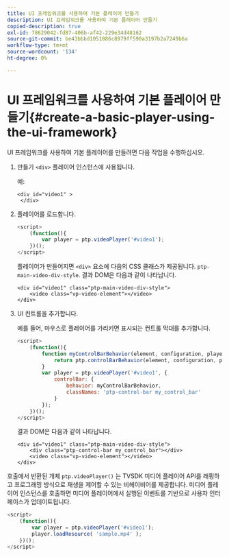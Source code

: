 ```yaml
---
title: UI 프레임워크를 사용하여 기본 플레이어 만들기
description: UI 프레임워크를 사용하여 기본 플레이어 만들기
copied-description: true
exl-id: 78629042-fd87-406b-af42-229e34d48162
source-git-commit: be43bbbd1051886c8979ff590a3197b2a7249b6a
workflow-type: tm+mt
source-wordcount: '134'
ht-degree: 0%

---
```


# UI 프레임워크를 사용하여 기본 플레이어 만들기{#create-a-basic-player-using-the-ui-framework}

UI 프레임워크를 사용하여 기본 플레이어를 만들려면 다음 작업을 수행하십시오.

1. 만들기 `<div>` 플레이어 인스턴스에 사용됩니다.

   예:

   ```
   <div id="video1" > 
    </div>
   ```

1. 플레이어를 로드합니다.

   ```js
   <script> 
       (function(){ 
           var player = ptp.videoPlayer('#video1'); 
       })(); 
   </script>
   ```

   플레이어가 만들어지면 `<div>` 요소에 다음의 CSS 클래스가 제공됩니다. `ptp-main-video-div-style`. 결과 DOM은 다음과 같이 나타납니다.

   ```
   <div id="video1" class="ptp-main-video-div-style"> 
       <video class="vp-video-element"></video> 
   </div>
   ```

1. UI 컨트롤을 추가합니다.

   예를 들어, 마우스로 플레이어를 가리키면 표시되는 컨트롤 막대를 추가합니다.

   ```js
   <script> 
       (function(){ 
           function myControlBarBehavior(element, configuration, player) { 
               return ptp.controlBarBehavior(element, configuration, player); 
           } 
           var player = ptp.videoPlayer('#video1', { 
               controlBar: { 
                   behavior: myControlBarBehavior, 
                   classNames: 'ptp-control-bar my_control_bar' 
               } 
           }); 
       })(); 
   </script>
   ```

   결과 DOM은 다음과 같이 나타납니다.

   ```
   <div id="video1" class="ptp-main-video-div-style"> 
       <div class="ptp-control-bar my_control_bar"></div> 
       <video class="vp-video-element"></video> 
   </div>
   ```

호출에서 반환된 개체 `ptp.videoPlayer()` 는 TVSDK 미디어 플레이어 API를 래핑하고 프로그래밍 방식으로 재생을 제어할 수 있는 비헤이비어를 제공합니다. 미디어 플레이어 인스턴스를 호출하면 미디어 플레이어에서 실행된 이벤트를 기반으로 사용자 인터페이스가 업데이트됩니다.

```js
<script> 
    (function(){ 
        var player = ptp.videoPlayer('#video1'); 
        player.loadResource( 'sample.mp4' ); 
    })(); 
</script>
```
